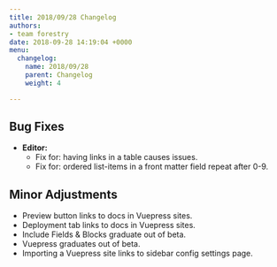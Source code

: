```yaml
---
title: 2018/09/28 Changelog
authors:
- team forestry
date: 2018-09-28 14:19:04 +0000
menu:
  changelog:
    name: 2018/09/28
    parent: Changelog
    weight: 4

---
```

## Bug Fixes

* **Editor:** 
  * Fix for: having links in a table causes issues.
  * Fix for: ordered list-items in a front matter field repeat after 0-9.

## Minor Adjustments

* Preview button links to docs in Vuepress sites.
* Deployment tab links to docs in Vuepress sites.
* Include Fields & Blocks graduate out of beta.
* Vuepress graduates out of beta.
* Importing a Vuepress site links to sidebar config settings page.